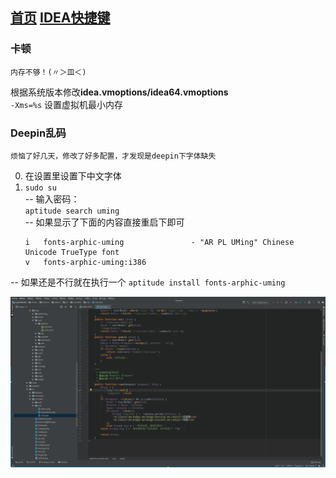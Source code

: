 [首页](../../README.md)
[IDEA快捷键](./keymap.md)
---

### 卡顿
    内存不够！(〃＞皿＜)
根据系统版本修改**idea.vmoptions/idea64.vmoptions**  
`-Xms=%s` 设置虚拟机最小内存

### Deepin乱码
    烦恼了好几天，修改了好多配置，才发现是deepin下字体缺失

0. 在设置里设置下中文字体  
1. `sudo su`  
  -- 输入密码：  
  `aptitude search uming`  
  -- 如果显示了下面的内容直接重启下即可  
    ```shell
    i   fonts-arphic-uming               - "AR PL UMing" Chinese Unicode TrueType font  
    v   fonts-arphic-uming:i386  
    ```
  -- 如果还是不行就在执行一个
  `aptitude install fonts-arphic-uming`
  
![还行](./image/idea.png)